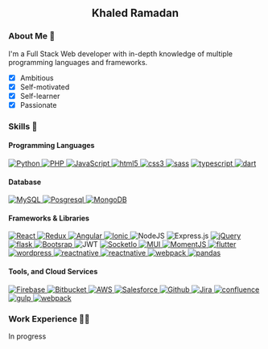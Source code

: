 <h2 style="text-align: center;">Khaled Ramadan</h2>

### About Me 👋

I'm a Full Stack Web developer with in-depth knowledge of multiple programming languages and frameworks. 

- [x] Ambitious
- [x] Self-motivated
- [x] Self-learner 
- [x] Passionate 

### Skills 🥇

#### Programming Languages
<a href="https://www.python.org" target="_blank"> <img src="https://img.shields.io/badge/Python-FFD43B?style=for-the-badge&logo=python&logoColor=323330" alt="Python"/> </a>
<a href="https://www.php.net" target="_blank"> <img src="https://img.shields.io/badge/PHP-787CB5?style=for-the-badge&logo=php&logoColor=white" alt="PHP"/> </a>
<a href="https://www.javascript.com" target="_blank"> <img src="https://img.shields.io/badge/JavaScript-f0db4f?style=for-the-badge&logo=javascript&logoColor=323330" alt="JavaScript"/> </a>
<a href="https://developer.mozilla.org/en-US/docs/Glossary/HTML5" target="_blank"> <img src="https://img.shields.io/badge/html5-%23E34F26.svg?style=for-the-badge&logo=html5&logoColor=white" alt="html5"/> </a>
<a href="https://developer.mozilla.org/en-US/docs/Web/CSS" target="_blank"> <img src="https://img.shields.io/badge/css3-%231572B6.svg?style=for-the-badge&logo=css3&logoColor=white" alt="css3"/> </a>
<a href="https://sass-lang.com/" target="_blank"> <img src="https://img.shields.io/badge/sass-bf4080?style=for-the-badge&logo=sass&logoColor=white" alt="sass"/></a>
<a href="https://www.typescriptlang.org" target="_blank"> <img src="https://img.shields.io/badge/typescript-3178c6?style=for-the-badge&logo=typescript&logoColor=white" alt="typescript"/> </a>
<a href="https://dart.dev/" target="_blank"> <img src="https://img.shields.io/badge/-Dart-32a4c6?style=for-the-badge&logo=dart&logoColor=white" alt="dart"/> </a>



#### Database
<a href="https://www.mysql.com" target="_blank"> <img src="https://img.shields.io/badge/MySQL-F29111?style=for-the-badge&logo=mysql&logoColor=white" alt="MySQL"/> </a>
<a href="https://www.postgresql.org" target="_blank"> <img src="https://img.shields.io/badge/Postgresql-32668f?style=for-the-badge&logo=postgresql&logoColor=white" alt="Posgresql"/> </a>
<a href="https://www.mongodb.com" target="_blank"> <img src="https://img.shields.io/badge/MongoDB-4DB33D?style=for-the-badge&logo=mongodb&logoColor=white" alt="MongoDB"/> </a>

#### **Frameworks & Libraries**<br>

<a href="https://reactjs.org" target="_blank"> <img src="https://img.shields.io/badge/React-61DBFB?style=for-the-badge&logo=react&logoColor=black" alt="React"/> </a>
<a href="https://redux.org" target="_blank"> <img src="https://img.shields.io/badge/Redux-764abc?style=for-the-badge&logo=redux&logoColor=white" alt="Redux"/> </a>
<a href="https://angular.io" target="_blank"> <img src="https://img.shields.io/badge/Angular-d32f2f?style=for-the-badge&logo=angular&logoColor=white" alt="Angular"/> </a>
<a href="https://ionicframework.com" target="_blank"> <img src="https://img.shields.io/badge/Ionic-176bff?style=for-the-badge&logo=ionic&logoColor=white" alt="Ionic"/> </a>
![NodeJS](https://img.shields.io/badge/node.js-6DA55F?style=for-the-badge&logo=node.js&logoColor=white)
![Express.js](https://img.shields.io/badge/express.js-%23404d59.svg?style=for-the-badge&logo=express&logoColor=%2361DAFB)
<a href="https://jquery.com" target="_blank"> <img src="https://img.shields.io/badge/jQuery-0769ad?style=for-the-badge&logo=jquery&logoColor=white" alt="jQuery"/> </a>
<a href="https://flask.palletsprojects.com" target="_blank"> <img src="https://img.shields.io/badge/-flask-000000?style=for-the-badge&logo=flask&logoColor=white" alt="flask"/> </a>
<a href="https://getbootstrap.com" target="_blank"> <img src="https://img.shields.io/badge/bootstrap-563d7c?style=for-the-badge&logo=bootstrap&logoColor=white" alt="Bootsrap"/> </a>
![JWT](https://img.shields.io/badge/JWT-black?style=for-the-badge&logo=JSON%20web%20tokens)
<a href="https://socket.io/" target="_blank"> <img src="https://img.shields.io/badge/-SocketIO-25c2a0?style=for-the-badge&logo=socket.io" alt="SocketIo"/> </a>
<a href="https://mui.com" target="_blank"> <img src="https://img.shields.io/badge/-MUI-007fff?style=for-the-badge&logo=mui&logoColor=white" alt="MUI"/> </a>
<a href="https://momentjs.com" target="_blank"> <img src="https://img.shields.io/badge/-momentjs-5ca99e?style=for-the-badge&logo=moment.js&logoColor=white" alt="MomentJS"/> </a>
<a href="https://flutter.dev" target="_blank"> <img src="https://img.shields.io/badge/-Flutter-2a74d7?style=for-the-badge&logo=flutter&logoColor=whtie" alt="flutter"/> </a>
<a href="https://wordpress.org" target="_blank"> <img src="https://img.shields.io/badge/-wordpress-23282d?style=for-the-badge&logo=wordpress&logoColor=white" alt="wordpress"/> </a>
<a href="https://reactnative.dev" target="_blank"> <img src="https://img.shields.io/badge/-React Native-61dafb?style=for-the-badge&logo=react&logoColor=black" alt="reactnative"/> </a>
<a href="https://www.sqlalchemy.org/" target="_blank"> <img src="https://img.shields.io/badge/-SQLAlchemy-d71f00?style=for-the-badge&logo=sqlalchemy&logoColor=whtie" alt="reactnative"/> </a>
<a href="https://mongoosejs.com" target="_blank"> <img src="https://img.shields.io/badge/-mongoosejs-911313?style=for-the-badge&logo=mongoose&logoColor=white" alt="webpack"/> </a>
<a href="https://pandas.pydata.org/" target="_blank"> <img src="https://img.shields.io/badge/-pandas-130654?style=for-the-badge&logo=pandas&logoColor=white" alt="pandas"/> </a>




#### **Tools, and Cloud Services**<br>
<a href="https://firebase.google.com" target="_blank"> <img src="https://img.shields.io/badge/Firebase-fecd12?style=for-the-badge&logo=firebase&logoColor=black" alt="Firebase"/> </a>
<a href="https://bitbucket.org" target="_blank"> <img src="https://img.shields.io/badge/Bitbucket-2684ff?style=for-the-badge&logo=bitbucket&logoColor=white" alt="Bitbucket"/> </a>
<a href="https://aws.amazon.com/" target="_blank"> <img src="https://img.shields.io/badge/aws-ec7211?style=for-the-badge&logo=amazon&logoColor=white" alt="AWS"/> </a>
<a href="https://www.salesforce.com/" target="_blank"> <img src="https://img.shields.io/badge/Salesforce-2a90da?style=for-the-badge&logo=salesforce&logoColor=white" alt="Salesforce"/> </a>
<a href="https://github.com" target="_blank"> <img src="https://img.shields.io/badge/Github-24292f?style=for-the-badge&logo=github&logoColor=white" alt="Github"/> </a>
<a href="https://www.atlassian.com/" target="_blank"> <img src="https://img.shields.io/badge/Jira-2684ff?style=for-the-badge&logo=jira&logoColor=white" alt="Jira"/> </a>
<a href="https://www.atlassian.com/" target="_blank"> <img src="https://img.shields.io/badge/confluence-2684ff?style=for-the-badge&logo=confluence&logoColor=white" alt="confluence"/> </a>
<a href="https://gulpjs.com/" target="_blank"> <img src="https://img.shields.io/badge/gulpjs-cf4647?style=for-the-badge&logo=gulp&logoColor=white" alt="gulp"/> </a>
<a href="https://webpack.js.org" target="_blank"> <img src="https://img.shields.io/badge/-Webpack-1e72b3?style=for-the-badge&logo=webpack&logoColor=white" alt="webpack"/> </a>



### Work Experience 🧑‍🏭

In progress


<!--
**khaled9544/khaled9544** is a ✨ _special_ ✨ repository because its `README.md` (this file) appears on your GitHub profile.

Here are some ideas to get you started:

- 🔭 I’m currently working on ...
- 🌱 I’m currently learning ...
- 👯 I’m looking to collaborate on ...
- 🤔 I’m looking for help with ...
- 💬 Ask me about ...
- 📫 How to reach me: ...
- 😄 Pronouns: ...
- ⚡ Fun fact: ...
-->

<!-- <picture>
 <source media="(prefers-color-scheme: dark)" srcset="YOUR-DARKMODE-IMAGE">
 <source media="(prefers-color-scheme: light)" srcset="YOUR-LIGHTMODE-IMAGE">
 <img alt="YOUR-ALT-TEXT" src="YOUR-DEFAULT-IMAGE">
</picture> -->
